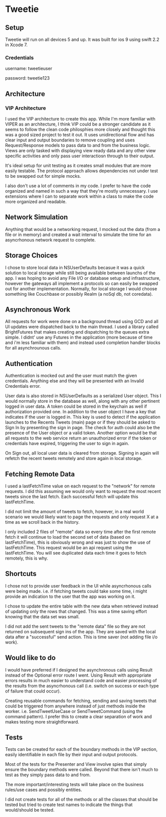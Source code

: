 
# Tweetie

## Setup

Tweetie will run on all devices 5 and up. It was built for ios 9 using swift 2.2 in Xcode 7.

### Credentials 
username: tweetieuser

password: tweetie123


## Architecture
### VIP Architecture

I used the VIP architecture to create this app. While I'm more familiar with VIPER as an architecture, I think VIP could be a stronger candidate as it seems to follow the clean code philosphies more closely and thought this was a good sized project to test it out. It uses unidirectional flow and has clear input and output boundaries to remove coupling and uses  Request/Response models to pass data to and from the business logic. Views are only tasked with displaying view ready data and any other view specific activities and only pass user interactiosn through to their output.

It's ideal setup for unit testing as it creates small modules that are more easily testable. The protocol approach allows dependencies not under test to be swapped out for simple mocks.

I also don't use a lot of comments in my code. I prefer to have the code organized and named in such a way that they're mostly unnecessary. I use extensions where I can to separate work within a class to make the code more organized and readable. 

## Network Simulation

Anything that would be a networking request, I mocked out the data (from a file or in memory) and created a wait interval to simulate the time for an asyncrhonous network request to complete. 

## Storage Choices

I chose to store local data in NSUserDefaults becasue it was a quick solution to local storage while still being available between launchs of the app. I was hoping to avoid any File I/O or database setup and infrastructure, however the gateways all implement a protocols so can easily be swapped out for another implementation. Normally, for local storage I would choose something like Couchbase or possibly Realm (a noSql db, not coredata).

## Asynchronous Work

All requests for work were done on a background thread using GCD and all UI updates were dispatched back to the main thread. I used a library called BrightFutures that makes creating and dispatching to the queues extra simple. I didnt' use any Futures in the application (more because of time and i'm less familiar with them) and instead used completion handler blocks for all asynchrounous calls.

## Authentication
Authentication is mocked out and the user must match the given credentials. Anything else and they will be presented with an Invalid Credentials error. 

User data is also stored in NSUserDefaults as a serialized User object. This I would normally store in the database as well, along with any other pertinent logged in user data. A token could be stored in the keychain as well if authorization provided one. In addition to the user object I have a key that indicates if the user is logged in. This key is used to detect if the application launches to the Recents Tweets (main) page or if they should be asked to Sign In by presenting the sign in page. The check for auth could also be the presence of the User object or a valid token. Another option would be that all requests to the web service return an unauthorized error if the token or credentials have expired, triggering the user to sign in again. 

On Sign out, all local user data is cleared from storage. Signing in again will refetch the recent tweets remotely and store again in local storage.

## Fetching Remote Data
I used a lastFetchTime value on each request to the "network" for remote requests. I did this assuming we would only want to request the most recent tweets since the last fetch. Each successful fetch will update this lastFetchTime. 

I did not limit the amount of tweets to fetch, however, in a real world scenario we would likely want to page the requests and only request X at a time as we scroll back in the history.

I only included 2 files of "remote" data so every time after the first remote fetch it will continue to load the second set of data (based on lastFetchTime), this is obviously wrong and was just to show the use of lastFetchTime. This request would be an api request using the lastFetchTime. You will see duplicated data each time it goes to fetch remotely, this is why. 

## Shortcuts

I chose not to provide user feedback in the UI while asyncrhonous calls were being made. i.e. if fetching tweets could take some time, i might provide an indication to the user that the app was working on it.

I chose to update the entire table with the new data when retrieved instead of updating only the rows that changed. This was a time saving effort knowing that the data set was small.

I did not add the sent tweets to the "remote data" file so they are not returned on subsequent sign ins of the app. They are saved with the local data after a "successful" send action. This is time saver (not adding file i/o work). 

## Would like to do

I would have preferred if I designed the asynchronous calls using Result instead of the Optional error route I went. Using Result with appropriate errors results in much easier to understand code and easier processing of the results from the asyncrhonous call (i.e. switch on success or each type of failure that could occur). 

Creating reusable commands for fetching, sending and saving tweets that could be triggered from anywhere instead of just methods inside the worker. i.e. SendTweetUseCase or SendTweetCommand (using the command pattern). I prefer this to create a clear separation of work and makes testing more straightforward. 

## Tests
Tests can be created for each of the boundary methods in the VIP section, easily identifiable in each file by their input and output protocols.

Most of the tests for the Presenter and View involve spies that simply ensure the boundary methods were called. Beyond that there isn't much to test as they simply pass data to and from. 

The more important/interesting tests will take place on the business rules/use cases and possibly entities.

I did not create tests for all of the methods or all the classes that should be tested but tried to create test names to indicate the things that would/should be tested. 

